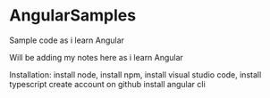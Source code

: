 # AngularSamples
Sample code as i learn Angular

Will be adding my notes here as i learn Angular

Installation:
install node, install npm, install visual studio code, install typescript
create account on github
install angular cli
